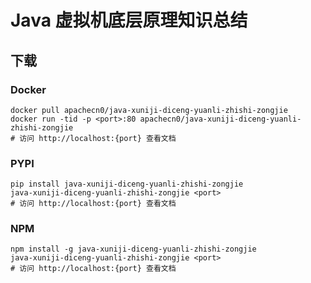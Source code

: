 # Java 虚拟机底层原理知识总结

## 下载

### Docker

```
docker pull apachecn0/java-xuniji-diceng-yuanli-zhishi-zongjie
docker run -tid -p <port>:80 apachecn0/java-xuniji-diceng-yuanli-zhishi-zongjie
# 访问 http://localhost:{port} 查看文档
```

### PYPI

```
pip install java-xuniji-diceng-yuanli-zhishi-zongjie
java-xuniji-diceng-yuanli-zhishi-zongjie <port>
# 访问 http://localhost:{port} 查看文档
```

### NPM

```
npm install -g java-xuniji-diceng-yuanli-zhishi-zongjie
java-xuniji-diceng-yuanli-zhishi-zongjie <port>
# 访问 http://localhost:{port} 查看文档
```